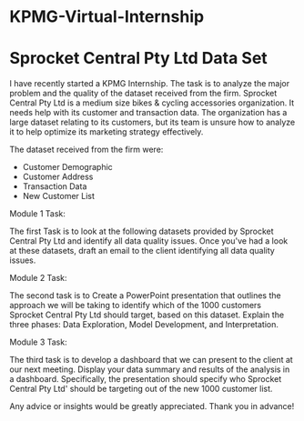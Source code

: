# KPMG-Virtual-Internship
# Sprocket Central Pty Ltd Data Set
I have recently started a KPMG Internship. The task is to analyze the major problem and the quality of the dataset received from the firm. Sprocket Central Pty Ltd is a medium size bikes & cycling accessories organization. It needs help with its customer and transaction data. The organization has a large dataset relating to its customers, but its team is unsure how to analyze it to help optimize its marketing strategy effectively.

The dataset received from the firm were:

* Customer Demographic
* Customer Address
* Transaction Data
* New Customer List

Module 1 Task:

The first Task is to look at the following datasets provided by Sprocket Central Pty Ltd and identify all data quality issues. Once you've had a look at these datasets, draft an email to the client identifying all data quality issues. 

Module 2 Task:

The second task is to Create a PowerPoint presentation that outlines the approach we will be taking to identify which of the 1000 customers Sprocket Central Pty Ltd should target, based on this dataset. Explain the three phases:  Data Exploration, Model Development, and Interpretation.

Module 3 Task:

The third task is to develop a dashboard that we can present to the client at our next meeting. Display your data summary and results of the analysis in a dashboard. Specifically, the presentation should specify who Sprocket Central Pty Ltd' should be targeting out of the new 1000 customer list. 


Any advice or insights would be greatly appreciated. Thank you in advance!



